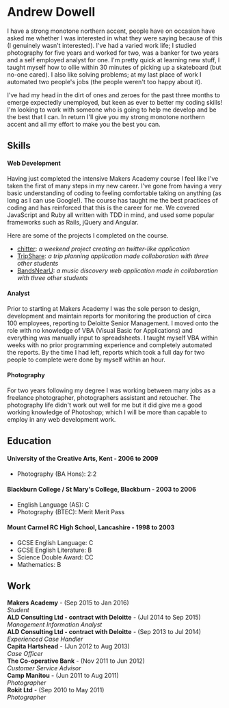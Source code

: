# Andrew Dowell
I have a strong monotone northern accent, people have on occasion have asked me whether I was interested in what they were saying because of this (I genuinely wasn't interested).  I've had a varied work life; I studied photography for five years and worked for two, was a banker for two years and a self employed analyst for one.  I'm pretty quick at learning new stuff, I taught myself how to ollie within 30 minutes of picking up a skateboard (but no-one cared).  I also like solving problems; at my last place of work I automated two people's jobs (the people weren't too happy about it).  

I've had my head in the dirt of ones and zeroes for the past three months to emerge expectedly unemployed, but keen as ever to better my coding skills!  I'm looking to work with someone who is going to help me develop and be the best that I can.  In return I'll give you my strong monotone northern accent and all my effort to make you the best you can.

## Skills

#### Web Development

Having just completed the intensive Makers Academy course I feel like I've taken the first of many steps in my new career.  I've gone from having a very basic understanding of coding to feeling comfortable taking on anything (as long as I can use Google!). The course has taught me the best practices of coding and has reinforced that this is the career for me.  We covered JavaScript and Ruby all written with TDD in mind, and used some popular frameworks such as Rails, jQuery and Angular.

Here are some of the projects I completed on the course.
- [chitter](http://chitter-andy.herokuapp.com/): *a weekend project creating an twitter-like application*
- [TripShare](http://tripshare-frontend.herokuapp.com/): *a trip planning application made collaboration with three other students*
- [BandsNearU](https://bandsnearu.herokuapp.com/): *a music discovery web application made in collaboration with three other students*

#### Analyst
Prior to starting at Makers Academy I was the sole person to design, development and maintain reports for monitoring the production of circa 100 employees, reporting to Deloitte Senior Management.  I moved onto the role with no knowledge of VBA (Visual Basic for Applications) and everything was manually input to spreadsheets.  I taught myself VBA within weeks with no prior programming experience and completely automated the reports.  By the time I had left, reports which took a full day for two people to complete were done by myself within an hour.

#### Photography
For two years following my degree I was working between many jobs as a freelance photographer, photographers assistant and retoucher.  The photography life didn't work out well for me but it did give me a good working knowledge of Photoshop; which I will be more than capable to employ in any web development work.

## Education
#### University of the Creative Arts, Kent - 2006 to 2009
- Photography (BA Hons): 2:2

#### Blackburn College / St Mary's College, Blackburn - 2003 to 2006
- English Language (AS): C
- Photography (BTEC): Merit Merit Pass

#### Mount Carmel RC High School, Lancashire - 1998 to 2003 
- GCSE English Language: C
- GCSE English Literature: B
- Science Double Award: CC
- Mathematics: B

## Work
**Makers Academy** - (Sep 2015 to Jan 2016)  
*Student*  
**ALD Consulting Ltd - contract with Deloitte** - (Jul 2014 to Sep 2015)  
*Management Information Analyst*  
 **ALD Consulting Ltd - contract with Deloitte** - (Sep 2013 to Jul 2014)  
*Experienced Case Handler*  
 **Capita Hartshead** - (Jun 2012 to Aug 2013)  
*Case Officer*  
**The Co-operative Bank** - (Nov 2011 to Jun 2012)  
*Customer Service Advisor*  
**Camp Manitou** - (Jun 2011 to Aug 2011)  
*Photographer*  
**Rokit Ltd** - (Sep 2010 to May 2011)  
*Photographer*  
